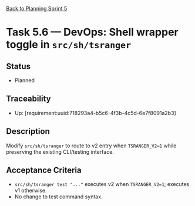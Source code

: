 [Back to Planning Sprint 5](./planning.md)

# Task 5.6 — DevOps: Shell wrapper toggle in `src/sh/tsranger`

## Status
- Planned

## Traceability
- Up: [requirement:uuid:718293a4-b5c6-4f3b-4c5d-6e7f8091a2b3]

## Description
Modify `src/sh/tsranger` to route to v2 entry when `TSRANGER_V2=1` while preserving the existing CLI/testing interface.

## Acceptance Criteria
- `src/sh/tsranger test "..."` executes v2 when `TSRANGER_V2=1`; executes v1 otherwise.
- No change to test command syntax.